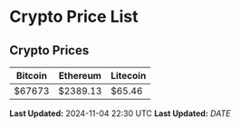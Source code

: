 # Crypto Price List

## Crypto Prices
| Bitcoin | Ethereum | Litecoin |
| ------- | -------- | -------- |
| $67673 | $2389.13 | $65.46 |
**Last Updated:** 2024-11-04 22:30 UTC
**Last Updated:** $DATE$
